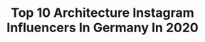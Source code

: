 ---
title: Top 10 Architecture Instagram Influencers In Germany In 2020
description: >-
  Find top architecture Instagram influencers in Germany in 2020. Most popular hashtags: #yellow #dogsofinstagram #tulips #architecture.
platform: Instagram
profiles:
  - username: "laracvic"
    fullname: >-
      𝐋𝐀𝐑𝐀 Č𝐎𝐕𝐈Ć
    location: "Germany"
    followers: 3206
    engagement: 4275
    commentsToLikes: 0.085384
    id: ck0tt8l061m780i199mz7v2cc
    verified: false
    hashtags: ""
  - username: "niklaskamp_"
    fullname: >-
      NIKLAS ©
    location: "Germany"
    followers: 3781
    engagement: 2648
    commentsToLikes: 0.070410
    id: ck13bp6h2why60i1972swdjbc
    verified: false
    hashtags: "#paris, #deutschrap, #parismodel, #soccerskills"
  - username: "wohl.photography"
    fullname: >-
      
    location: "Germany"
    followers: 3356
    engagement: 2262
    commentsToLikes: 0.074181
    id: ck8t3qhnh43xp0j781yq0h9qx
    verified: false
    hashtags: "#conceptual, #asymetrical, #vectors, #poetry"
  - username: "mlsacbc"
    fullname: >-
      Melisa Cebeci
    location: "Germany"
    followers: 161849
    engagement: 768
    commentsToLikes: 0.010734
    id: ck0w57kxq2ago0i19n0ii7dqy
    verified: false
    hashtags: "#vintagelove, #sorrymama, #covid19"
  - username: "madskarlsson84"
    fullname: >-
      Robert H.
    location: "Germany"
    followers: 36373
    engagement: 567
    commentsToLikes: 0.021814
    id: ck0tyirm3n0210i19mkdayuvx
    verified: false
    hashtags: "#hotoutside, #newbalance, #rayban, #styleoftheday"
  - username: "pssthannah"
    fullname: >-
      Hannah Schepmann
    location: "Germany"
    followers: 3529
    engagement: 2952
    commentsToLikes: 0.066461
    id: ck8tas5ussuej0j784tyxxobw
    verified: false
    hashtags: "#coffeetime, #daisyflower, #fotoliebe, #coronatime"
  - username: "makeupbydobreva"
    fullname: >-
      Maro 💄
    location: "Germany"
    followers: 4617
    engagement: 1259
    commentsToLikes: 0.277965
    id: ck6uf3xucuqx40j71npmhgih6
    verified: false
    hashtags: "#japanmakeup, #mineralmakeup, #peachymakeup, #ubcd"
  - username: "_ines.maria"
    fullname: >-
      ines
    location: "Germany"
    followers: 6189
    engagement: 2633
    commentsToLikes: 0.158771
    id: ck0vx0gmiwif00i19yyirftpv
    verified: false
    hashtags: "#creativecommune, #ines, #incedible, #explore"
  - username: "sun_pitt"
    fullname: >-
      
    location: "Germany"
    followers: 5891
    engagement: 1634
    commentsToLikes: 0.097747
    id: ck0uaq4q7cv6b0i19tc837ojv
    verified: false
    hashtags: "#strahlendsch, #wildblumen, #terrier, #veryniceview"
  - username: "charlinesofie"
    fullname: >-
      charline
    location: "Germany"
    followers: 2425
    engagement: 5013
    commentsToLikes: 0.040291
    id: ck9whv2hkzlsb0j786xoayyrw
    verified: false
    hashtags: "#photogram, #summershooting, #colognegraphy, #basketball"
---